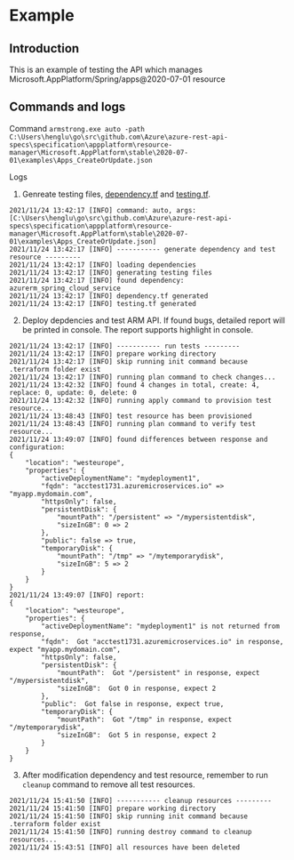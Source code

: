 # Example

## Introduction
This is an example of testing the API which manages Microsoft.AppPlatform/Spring/apps@2020-07-01 resource

## Commands and logs
Command
`armstrong.exe auto -path C:\Users\henglu\go\src\github.com\Azure\azure-rest-api-specs\specification\appplatform\resource-manager\Microsoft.AppPlatform\stable\2020-07-01\examples\Apps_CreateOrUpdate.json`

Logs

1. Genreate testing files, [dependency.tf](https://github.com/azure/armstrong/blob/master/examples/demos/case2%20-%20found%20API%20bug/dependency.tf) and [testing.tf](https://github.com/azure/armstrong/blob/master/examples/demos/case2%20-%20found%20API%20bug/testing.tf).
```
2021/11/24 13:42:17 [INFO] command: auto, args: [C:\Users\henglu\go\src\github.com\Azure\azure-rest-api-specs\specification\appplatform\resource-manager\Microsoft.AppPlatform\stable\2020-07-01\examples\Apps_CreateOrUpdate.json]       
2021/11/24 13:42:17 [INFO] ----------- generate dependency and test resource ---------
2021/11/24 13:42:17 [INFO] loading dependencies
2021/11/24 13:42:17 [INFO] generating testing files
2021/11/24 13:42:17 [INFO] found dependency: azurerm_spring_cloud_service
2021/11/24 13:42:17 [INFO] dependency.tf generated
2021/11/24 13:42:17 [INFO] testing.tf generated
```

2. Deploy depdencies and test ARM API. If found bugs, detailed report will be printed in console. The report supports highlight in console.
```
2021/11/24 13:42:17 [INFO] ----------- run tests ---------
2021/11/24 13:42:17 [INFO] prepare working directory
2021/11/24 13:42:17 [INFO] skip running init command because .terraform folder exist
2021/11/24 13:42:17 [INFO] running plan command to check changes...
2021/11/24 13:42:32 [INFO] found 4 changes in total, create: 4, replace: 0, update: 0, delete: 0
2021/11/24 13:42:32 [INFO] running apply command to provision test resource...
2021/11/24 13:48:43 [INFO] test resource has been provisioned
2021/11/24 13:48:43 [INFO] running plan command to verify test resource...
2021/11/24 13:49:07 [INFO] found differences between response and configuration:
{
    "location": "westeurope",
    "properties": {
        "activeDeploymentName": "mydeployment1",
        "fqdn": "acctest1731.azuremicroservices.io" => "myapp.mydomain.com",
        "httpsOnly": false,
        "persistentDisk": {
            "mountPath": "/persistent" => "/mypersistentdisk",
            "sizeInGB": 0 => 2
        },
        "public": false => true,
        "temporaryDisk": {
            "mountPath": "/tmp" => "/mytemporarydisk",
            "sizeInGB": 5 => 2
        }
    }
}
2021/11/24 13:49:07 [INFO] report:
{
    "location": "westeurope",
    "properties": {
        "activeDeploymentName": "mydeployment1" is not returned from response,
        "fqdn":  Got "acctest1731.azuremicroservices.io" in response, expect "myapp.mydomain.com",
        "httpsOnly": false,
        "persistentDisk": {
            "mountPath":  Got "/persistent" in response, expect "/mypersistentdisk",
            "sizeInGB":  Got 0 in response, expect 2
        },
        "public":  Got false in response, expect true,
        "temporaryDisk": {
            "mountPath":  Got "/tmp" in response, expect "/mytemporarydisk",
            "sizeInGB":  Got 5 in response, expect 2
        }
    }
}
```
3. After modification dependency and test resource, remember to run `cleanup` command to remove all test resources.
```
2021/11/24 15:41:50 [INFO] ----------- cleanup resources ---------
2021/11/24 15:41:50 [INFO] prepare working directory
2021/11/24 15:41:50 [INFO] skip running init command because .terraform folder exist
2021/11/24 15:41:50 [INFO] running destroy command to cleanup resources...
2021/11/24 15:43:51 [INFO] all resources have been deleted
```
